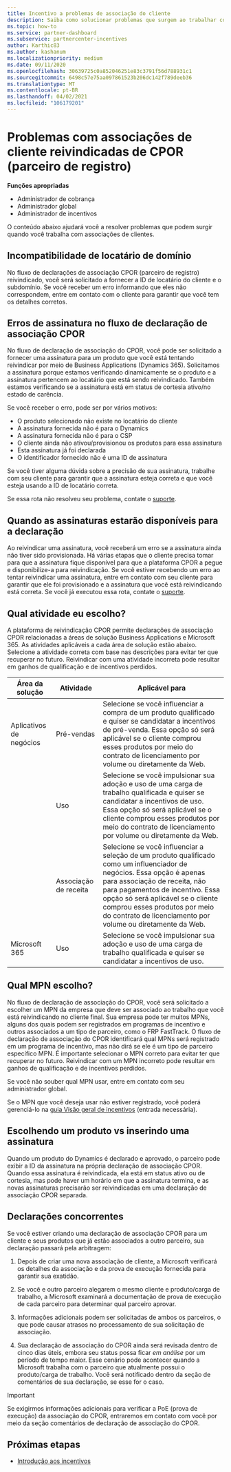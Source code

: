 ```yaml
---
title: Incentivo a problemas de associação do cliente
description: Saiba como solucionar problemas que surgem ao trabalhar com associações de cliente reivindicadas de CPOR (parceiro de registro).
ms.topic: how-to
ms.service: partner-dashboard
ms.subservice: partnercenter-incentives
author: Karthic83
ms.author: kashanum
ms.localizationpriority: medium
ms.date: 09/11/2020
ms.openlocfilehash: 30639725c0a852046251e83c3791f56d788931c1
ms.sourcegitcommit: 6498c57e75aa097861523b206dc142f789deeb36
ms.translationtype: MT
ms.contentlocale: pt-BR
ms.lasthandoff: 04/02/2021
ms.locfileid: "106179201"
---
```

# <a name="issues-with-claimed-partner-of-record-cpor-customer-associations"></a>Problemas com associações de cliente reivindicadas de CPOR (parceiro de registro)

**Funções apropriadas**

- Administrador de cobrança
- Administrador global
- Administrador de incentivos

O conteúdo abaixo ajudará você a resolver problemas que podem surgir quando você trabalha com associações de clientes.

## <a name="domain-tenant-mismatch"></a>Incompatibilidade de locatário de domínio

No fluxo de declarações de associação CPOR (parceiro de registro) reivindicado, você será solicitado a fornecer a ID de locatário do cliente e o subdomínio. Se você receber um erro informando que eles não correspondem, entre em contato com o cliente para garantir que você tem os detalhes corretos.

## <a name="subscription-errors-in-the-cpor-association-claim-flow"></a>Erros de assinatura no fluxo de declaração de associação CPOR

No fluxo de declaração de associação do CPOR, você pode ser solicitado a fornecer uma assinatura para um produto que você está tentando reivindicar por meio de Business Applications (Dynamics 365). Solicitamos a assinatura porque estamos verificando dinamicamente se o produto e a assinatura pertencem ao locatário que está sendo reivindicado. Também estamos verificando se a assinatura está em status de cortesia ativo/no estado de carência.

Se você receber o erro, pode ser por vários motivos:

- O produto selecionado não existe no locatário do cliente
- A assinatura fornecida não é para o Dynamics
- A assinatura fornecida não é para o CSP
- O cliente ainda não ativou/provisionou os produtos para essa assinatura
- Esta assinatura já foi declarada
- O identificador fornecido não é uma ID de assinatura

Se você tiver alguma dúvida sobre a precisão de sua assinatura, trabalhe com seu cliente para garantir que a assinatura esteja correta e que você esteja usando a ID de locatário correta.

Se essa rota não resolveu seu problema, contate o [suporte](https://partner.microsoft.com/dashboard/support/incentives/servicerequests?category=incentives).

## <a name="when-subscriptions-will-be-available-to-claim"></a>Quando as assinaturas estarão disponíveis para a declaração

Ao reivindicar uma assinatura, você receberá um erro se a assinatura ainda não tiver sido provisionada. Há várias etapas que o cliente precisa tomar para que a assinatura fique disponível para que a plataforma CPOR a pegue e disponibilize-a para reivindicação. Se você estiver recebendo um erro ao tentar reivindicar uma assinatura, entre em contato com seu cliente para garantir que ele foi provisionado e a assinatura que você está reivindicando está correta. Se você já executou essa rota, contate o [suporte](https://partner.microsoft.com/dashboard/support/incentives/servicerequests?category=incentives).

## <a name="which-activity-do-i-choose"></a>Qual atividade eu escolho?

A plataforma de reivindicação CPOR permite declarações de associação CPOR relacionadas a áreas de solução Business Applications e Microsoft 365. As atividades aplicáveis a cada área de solução estão abaixo. Selecione a atividade correta com base nas descrições para evitar ter que recuperar no futuro. Reivindicar com uma atividade incorreta pode resultar em ganhos de qualificação e de incentivos perdidos.


| Área da solução | Atividade | Aplicável para |
| ------ | ----------- | ----------- |
| Aplicativos de negócios      | Pré-vendas   | Selecione se você influenciar a compra de um produto qualificado e quiser se candidatar a incentivos de pré-venda. Essa opção só será aplicável se o cliente comprou esses produtos por meio do contrato de licenciamento por volume ou diretamente da Web. |
|    |  Uso  | Selecione se você impulsionar sua adoção e uso de uma carga de trabalho qualificada e quiser se candidatar a incentivos de uso. Essa opção só será aplicável se o cliente comprou esses produtos por meio do contrato de licenciamento por volume ou diretamente da Web. |
|    | Associação de receita   | Selecione se você influenciar a seleção de um produto qualificado como um influenciador de negócios. Essa opção é apenas para associação de receita, não para pagamentos de incentivo. Essa opção só será aplicável se o cliente comprou esses produtos por meio do contrato de licenciamento por volume ou diretamente da Web.   |
| Microsoft 365   | Uso   | Selecione se você impulsionar sua adoção e uso de uma carga de trabalho qualificada e quiser se candidatar a incentivos de uso. |

## <a name="which-mpn-do-i-choose"></a>Qual MPN escolho?

No fluxo de declaração de associação do CPOR, você será solicitado a escolher um MPN da empresa que deve ser associado ao trabalho que você está reivindicando no cliente final. Sua empresa pode ter muitos MPNs, alguns dos quais podem ser registrados em programas de incentivo e outros associados a um tipo de parceiro, como o FRP FastTrack. O fluxo de declaração de associação do CPOR identificará qual MPNs será registrado em um programa de incentivo, mas não dirá se ele é um tipo de parceiro específico MPN. É importante selecionar o MPN correto para evitar ter que recuperar no futuro. Reivindicar com um MPN incorreto pode resultar em ganhos de qualificação e de incentivos perdidos.

Se você não souber qual MPN usar, entre em contato com seu administrador global.

Se o MPN que você deseja usar não estiver registrado, você poderá gerenciá-lo na [guia Visão geral de incentivos](https://partner.microsoft.com/dashboard/incentives/enrollment/summary) (entrada necessária).

## <a name="choosing-a-product-vs-entering-a-subscription"></a>Escolhendo um produto vs inserindo uma assinatura

Quando um produto do Dynamics é declarado e aprovado, o parceiro pode exibir a ID da assinatura na própria declaração de associação CPOR. Quando essa assinatura é reivindicada, ela está em status ativo ou de cortesia, mas pode haver um horário em que a assinatura termina, e as novas assinaturas precisarão ser reivindicadas em uma declaração de associação CPOR separada.

## <a name="competing-claims"></a>Declarações concorrentes

Se você estiver criando uma declaração de associação CPOR para um cliente e seus produtos que já estão associados a outro parceiro, sua declaração passará pela arbitragem:

1. Depois de criar uma nova associação de cliente, a Microsoft verificará os detalhes da associação e da prova de execução fornecida para garantir sua exatidão.

2. Se você e outro parceiro alegarem o mesmo cliente e produto/carga de trabalho, a Microsoft examinará a documentação de prova de execução de cada parceiro para determinar qual parceiro aprovar.

3. Informações adicionais podem ser solicitadas de ambos os parceiros, o que pode causar atrasos no processamento de sua solicitação de associação.

4. Sua declaração de associação do CPOR ainda será revisada dentro de cinco dias úteis, embora seu status possa ficar _em análise_ por um período de tempo maior. Esse cenário pode acontecer quando a Microsoft trabalha com o parceiro que atualmente possui o produto/carga de trabalho. Você será notificado dentro da seção de comentários de sua declaração, se esse for o caso. 

>[!IMPORTANT]
>Se exigirmos informações adicionais para verificar a PoE (prova de execução) da associação do CPOR, entraremos em contato com você por meio da seção comentários de declaração de associação do CPOR.

## <a name="next-steps"></a>Próximas etapas

- [Introdução aos incentivos](incentives-get-started-intro.md)
